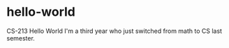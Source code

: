 # hello-world
CS-213 Hello World 
I'm a third year who just switched from math to CS last semester. 

